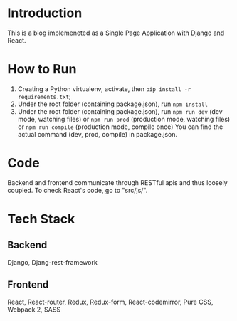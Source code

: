 # Introduction
This is a blog implemeneted as a Single Page Application with Django and React.

# How to Run
1. Creating a Python virtualenv, activate, then `pip install -r requirements.txt`;
2. Under the root folder (containing package.json), run `npm install`
3. Under the root folder (containing package.json), run
`npm run dev` (dev mode, watching files) or
`npm run prod` (production mode, watching files) or
`npm run compile` (production mode, compile once)
You can find the actual command (dev, prod, compile) in package.json.


# Code
Backend and frontend communicate through RESTful apis and thus loosely coupled. To check React's code, go to "src/js/".

# Tech Stack
## Backend
Django, Djang-rest-framework

## Frontend
React, React-router, Redux, Redux-form, React-codemirror, Pure CSS, Webpack 2, SASS
